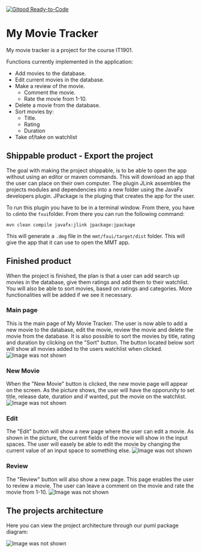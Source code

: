 [![Gitpod Ready-to-Code](https://img.shields.io/badge/Gitpod-Ready--to--Code-blue?logo=gitpod)](https://gitpod.stud.ntnu.no/#https://gitlab.stud.idi.ntnu.no/it1901/groups-2022/gr2238/gr2238/-/tree/master/)
# My Movie Tracker

My movie tracker is a project for the course IT1901. 

Functions currently implemented in the application: 
- Add movies to the database.
- Edit current movies in the database.
- Make a review of the movie.
    - Comment the movie.
    - Rate the movie from 1-10.
- Delete a movie from the database.
- Sort movies by:
    - Title.
    - Rating
    - Duration 
- Take of/take on watchlist

## Shippable product - Export the project
The goal with making the project shippable, is to be able to open the app without using an editor or maven commands. This will download an app that the user can place on their own computer. The plugin JLink assembles the projects modules and dependencies into a new folder using the JavaFx developers plugin. JPackage is the pluging that creates the app for the user.  

To run this plugin you have to be in a terminal window. From there, you have to `cd`into the `fxui`folder. From there you can run the following command:

```
mvn clean compile javafx:jlink jpackage:jpackage
```
This will generate a `.dmg` file in the `mmt/fxui/target/dist` folder. This will give the app that it can use to open the MMT app.

## Finished product
When the project is finished, the plan is that a user can add search up movies in the database, give them ratings and add them to their watchlist. You will also be able to sort movies, based on ratings and categories. More functionalities will be added if we see it necessary.

### Main page
This is the main page of My Movie Tracker. The user is now able to add a new movie to the database, edit the movie, review the movie and delete the movie from the database. It is also possible to sort the movies by title, rating and duration by clicking on the "Sort" button. The button located below sort will show all movies added to the users watchlist when clicked.
![Image was not shown](images/MainPage.png)


### New Movie
When the "New Movie" button is clicked, the new movie page will appear on the screen. As the picture shows, the user will have the opporunity to set title, release date, duration and if wanted, put the movie on the watchlist.
![Image was not shown](images/AddMovie.png)


### Edit

The "Edit" button will show a new page where the user can edit a movie. As shown in the picture, the current fields of the movie will show in the input spaces. The user will easely be able to edit the movie by changing the current value of an input space to something else.
![Image was not shown](images/EditMovie.png)


### Review
The "Review" button will also show a new page. This page enables the user to review a movie. The user can leave a comment on the movie and rate the movie from 1-10. 
![Image was not shown](images/Review.png)

## The projects architecture
Here you can view the project architecture through our puml package diagram:

![Image was not shown](diagrams/package-diagram-v2.png)